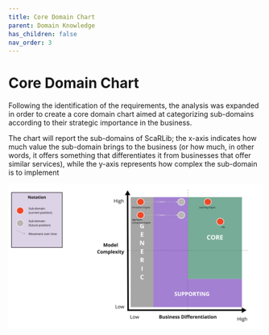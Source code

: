 ```yaml
---
title: Core Domain Chart
parent: Domain Knowledge
has_children: false
nav_order: 3
---
```


# Core Domain Chart

Following the identification of the requirements, the analysis was expanded in order to create a core domain chart aimed at categorizing sub-domains according to their strategic importance in the business.

The chart will report the sub-domains of ScaRLib; the x-axis indicates how much value the sub-domain brings to the business (or how much, in other words, it offers something that differentiates it from businesses that offer similar services), while the y-axis represents how complex the sub-domain is to implement

![ScaRLib Core Domain Chart](./imgs/scarlib-domain-analysis.png)